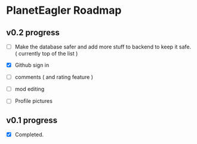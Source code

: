# PlanetEagler Roadmap

## v0.2 progress
- [ ] Make the database safer and add more stuff to backend to keep it safe. ( currently top of the list )
- [X] Github sign in
- [ ] comments ( and rating feature )
- [ ] mod editing
- [ ] Profile pictures


## v0.1 progress
- [x] Completed.
